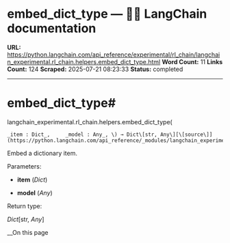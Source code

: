 # embed_dict_type — 🦜🔗 LangChain  documentation

**URL:** https://python.langchain.com/api_reference/experimental/rl_chain/langchain_experimental.rl_chain.helpers.embed_dict_type.html
**Word Count:** 11
**Links Count:** 124
**Scraped:** 2025-07-21 08:23:33
**Status:** completed

---

# embed\_dict\_type\#

langchain\_experimental.rl\_chain.helpers.embed\_dict\_type\(

    _item : Dict_,     _model : Any_, \) → Dict\[str, Any\][\[source\]](https://python.langchain.com/api_reference/_modules/langchain_experimental/rl_chain/helpers.html#embed_dict_type)\#     

Embed a dictionary item.

Parameters:     

  * **item** \(_Dict_\)

  * **model** \(_Any_\)

Return type:     

_Dict_\[str, _Any_\]

__On this page